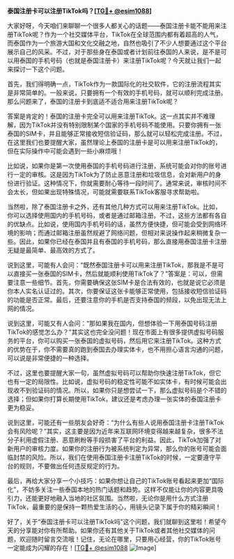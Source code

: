 **泰国注册卡可以注册TikTok吗？[[TG💪+ @esim1088](https://t.me/s/esim1088)]**

大家好呀，今天咱们来聊聊一个很多人都关心的话题——泰国注册卡能不能用来注册TikTok呢？作为一个社交媒体平台，TikTok在全球范围内都有着超高的人气，而泰国作为一个旅游大国和文化交融之地，自然也吸引了不少人想要通过这个平台展示自己的风采。不过，对于那些身在泰国或者计划前往泰国的人来说，是不是可以用泰国的手机号码（也就是泰国注册卡）来注册TikTok呢？今天就让我们一起来探讨一下这个问题。

首先，我们得明确一点，TikTok作为一款国际化的社交软件，它的注册流程其实是非常简单的。一般来说，只要拥有一个有效的手机号码，就可以顺利完成注册。那么问题来了，泰国的注册卡到底适不适合用来注册TikTok呢？

答案是肯定的！泰国的注册卡完全可以用来注册TikTok。这一点其实并不难理解，因为TikTok并没有特别限制某个国家的手机号码不能使用。只要你拥有一张泰国的SIM卡，并且能够正常接收短信验证码，那么就可以轻松完成注册。不过，在这里我们也要提醒大家，虽然理论上泰国的注册卡是可以用来注册TikTok的，但在实际操作中可能会遇到一些小麻烦哦！

比如说，如果你是第一次使用泰国的手机号码进行注册，系统可能会对你的账号进行一定的审核。这是因为TikTok为了防止恶意注册和垃圾信息，会对新用户的身份进行验证。这种情况下，你就需要耐心等待一段时间了。通常来说，审核时间不会太长，但如果出现特殊情况，可能就需要联系TikTok客服寻求帮助啦。

当然啦，除了泰国注册卡之外，还有其他几种方式可以用来注册TikTok。比如，你可以选择使用国内的手机号码，或者是通过邮箱注册。不过，这些方法都有各自的优缺点。比如说，使用国内手机号码的话，虽然方便快捷，但可能会受到网络环境的影响；而通过邮箱注册虽然规避了网络问题，但相对来说操作起来稍微复杂一些。因此，如果你已经在泰国并且有泰国的手机号码，那么直接用泰国注册卡注册无疑是最简单、最高效的方式了。

说到这里，可能有人会问：“既然泰国注册卡可以用来注册TikTok，那我是不是可以直接买一张泰国的SIM卡，然后就能顺利使用TikTok了？”答案是：可以，但需要注意一些细节。首先，你需要确保这张SIM卡是合法有效的，也就是说它必须是你本人实名认证过的。其次，你要保证这张卡能够正常使用，包括接收短信验证码的功能是否正常。最后，还要注意你的手机是否支持泰国的频段，以免出现无法上网的情况。

说到这里，可能又有人会问：“那如果我在国内，但想体验一下用泰国号码注册TikTok的感觉怎么办？”其实这也完全没问题！现在市面上有很多提供虚拟号码服务的平台，你可以购买一张泰国的虚拟号码，然后用它来注册TikTok。这种方式的优势在于，你不需要真的跑到泰国去办理实体卡，也不用担心语言沟通的问题，可以说是非常便捷的一种选择。

不过，这里也要提醒大家一句，虽然虚拟号码可以帮助你快速注册TikTok，但它也有一定的局限性。比如说，虚拟号码的稳定性可能不如实体卡，有时候可能会出现收不到验证码的情况。所以，如果你只是想尝试一下，那么虚拟号码是个不错的选择；但如果你打算长期使用TikTok，建议还是考虑办理一张实体的泰国注册卡更为稳妥。

说到这里，可能还有一些朋友会好奇：“为什么有些人说用泰国注册卡注册TikTok会有风险呢？”其实，这主要是因为近年来互联网环境变得越来越复杂，很多不法分子利用虚假注册、恶意刷粉等手段损害了平台的利益。因此，TikTok加强了对新用户的审核力度。如果你的注册行为被系统判定为异常，那么你的账号可能会面临封禁的风险。所以，我们在使用泰国注册卡注册TikTok的时候，一定要遵守平台的规则，不要做出任何违反规定的行为。

最后，再给大家分享一个小技巧：如果你想让自己的TikTok账号看起来更加“国际化”，不妨多关注一些泰国本地的热门话题和趋势。这样不仅能让你的内容更具吸引力，还能更好地融入当地的社区氛围。当然啦，无论你是用什么方式注册TikTok，最重要的是保持一颗热爱生活的心，用镜头记录下属于你的精彩瞬间！

好了，关于“泰国注册卡可以注册TikTok吗”这个问题，我们就聊到这里啦！希望今天的分享能对你有所帮助。如果你还有其他关于TikTok或者其他社交媒体的问题，欢迎随时留言交流哦！记住，无论在哪里，只要用心经营，你的TikTok账号一定能成为闪耀的存在！[[TG💪+ @esim1088](https://t.me/s/esim1088) ![Image](https://i.postimg.cc/4NQfJmqS/Snipaste-2025-05-13-00-14-12.png)]